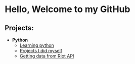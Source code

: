 <h1>Hello, Welcome to my GitHub</h1>

<h2>Projects:</h2>

- <b>Python</b>
  - [Learning python](https://github.com/yuchenhaokiss/LearningPython/tree/main)
  - [Projects I did myself](https://github.com/yuchenhaokiss/PythonProjects/tree/main)
  - [Getting data from Riot API](https://github.com/yuchenhaokiss/Riot_API/tree/main)
<!--
**yuchenhaokiss/yuchenhaokiss** is a ✨ _special_ ✨ repository because its `README.md` (this file) appears on your GitHub profile.

Here are some ideas to get you started:

- 🔭 I’m currently working on ...
- 🌱 I’m currently learning ...
- 👯 I’m looking to collaborate on ...
- 🤔 I’m looking for help with ...
- 💬 Ask me about ...
- 📫 How to reach me: ...
- 😄 Pronouns: ...
- ⚡ Fun fact: ...
-->
